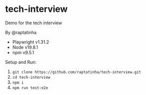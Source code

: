 # tech-interview
Demo for the tech interview

By @raptatinha

- Playwright v1.31.2
- Node v19.8.1
- npm v9.5.1

Setup and Run:

1. `git clone https://github.com/raptatinha/tech-interview.git`
1. `cd tech-interview`
1. `npm i`
1. `npm run test:e2e`
